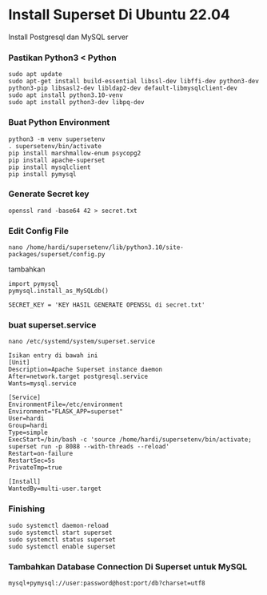 # Install Superset Di Ubuntu 22.04
Install Postgresql dan MySQL server
### Pastikan Python3 < Python 
```
sudo apt update
sudo apt-get install build-essential libssl-dev libffi-dev python3-dev python3-pip libsasl2-dev libldap2-dev default-libmysqlclient-dev
sudo apt install python3.10-venv
sudo apt install python3-dev libpq-dev

```
### Buat Python Environment
```
python3 -m venv supersetenv
. supersetenv/bin/activate
pip install marshmallow-enum psycopg2
pip install apache-superset
pip install mysqlclient
pip install pymysql
```

### Generate Secret key
```
openssl rand -base64 42 > secret.txt
```

### Edit Config File
```
nano /home/hardi/supersetenv/lib/python3.10/site-packages/superset/config.py
```
tambahkan
```
import pymysql
pymysql.install_as_MySQLdb()

SECRET_KEY = 'KEY HASIL GENERATE OPENSSL di secret.txt'
```

### buat superset.service
```
nano /etc/systemd/system/superset.service
```
```
Isikan entry di bawah ini
[Unit]
Description=Apache Superset instance daemon
After=network.target postgresql.service
Wants=mysql.service

[Service]
EnvironmentFile=/etc/environment
Environment="FLASK_APP=superset"
User=hardi
Group=hardi
Type=simple
ExecStart=/bin/bash -c 'source /home/hardi/supersetenv/bin/activate; superset run -p 8088 --with-threads --reload'
Restart=on-failure
RestartSec=5s
PrivateTmp=true

[Install]
WantedBy=multi-user.target
```

### Finishing
```
sudo systemctl daemon-reload
sudo systemctl start superset
sudo systemctl status superset
sudo systemctl enable superset
```
### Tambahkan Database Connection Di Superset untuk MySQL
```
mysql+pymysql://user:password@host:port/db?charset=utf8
```
